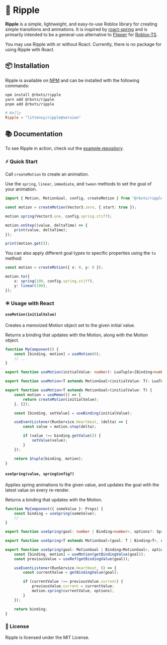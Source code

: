 # 🎨 Ripple

**Ripple** is a simple, lightweight, and easy-to-use Roblox library for creating simple transitions and animations. It is inspired by [roact-spring](https://github.com/chriscerie/roact-spring) and is primarily intended to be a general-use alternative to [Flipper](https://github.com/Reselim/Flipper) for [Roblox-TS](https://roblox-ts.com).

You may use Ripple with or without Roact. Currently, there is no package for using Ripple with Roact.

## 📦 Installation

Ripple is available on [NPM](https://www.npmjs.com/package/@rbxts/ripple) and can be installed with the following commands:

```bash
npm install @rbxts/ripple
yarn add @rbxts/ripple
pnpm add @rbxts/ripple
```

```toml
# Wally
Ripple = "littensy/ripple@version"
```

## 📚 Documentation

To see Ripple in action, check out the [example repository](https://github.com/littensy/rbxts-react-example).

### ⚡ Quick Start

Call `createMotion` to create an animation.

Use the `spring`, `linear`, `immediate`, and `tween` methods to set the goal of your animation.

```typescript
import { Motion, MotionGoal, config, createMotion } from "@rbxts/ripple";

const motion = createMotion(Vector3.zero, { start: true });

motion.spring(Vector3.one, config.spring.stiff);

motion.onStep((value, deltaTime) => {
	print(value, deltaTime);
});

print(motion.get());
```

You can also apply different goal types to specific properties using the `to` method:

```typescript
const motion = createMotion({ x: 0, y: 0 });

motion.to({
	x: spring(100, config.spring.stiff),
	y: linear(100),
});
```

### ⚛️ Usage with React

#### `useMotion(initialValue)`

Creates a memoized Motion object set to the given initial value.

Returns a binding that updates with the Motion, along with the Motion object.

```typescript
function MyComponent() {
	const [binding, motion] = useMotion(0);
	// ...
}
```

```typescript
export function useMotion(initialValue: number): LuaTuple<[Binding<number>, Motion]>;

export function useMotion<T extends MotionGoal>(initialValue: T): LuaTuple<[Binding<T>, Motion<T>]>;

export function useMotion<T extends MotionGoal>(initialValue: T) {
	const motion = useMemo(() => {
		return createMotion(initialValue);
	}, []);

	const [binding, setValue] = useBinding(initialValue);

	useEventListener(RunService.Heartbeat, (delta) => {
		const value = motion.step(delta);

		if (value !== binding.getValue()) {
			setValue(value);
		}
	});

	return $tuple(binding, motion);
}
```

#### `useSpring(value, springConfig?)`

Applies spring animations to the given value, and updates the goal with the latest value on every re-render.

Returns a binding that updates with the Motion.

```typescript
function MyComponent({ someValue }: Props) {
	const binding = useSpring(someValue);
	// ...
}
```

```typescript
export function useSpring(goal: number | Binding<number>, options?: SpringOptions): Binding<number>;

export function useSpring<T extends MotionGoal>(goal: T | Binding<T>, options?: SpringOptions): Binding<T>;

export function useSpring(goal: MotionGoal | Binding<MotionGoal>, options?: SpringOptions) {
	const [binding, motion] = useMotion(getBindingValue(goal));
	const previousValue = useRef(getBindingValue(goal));

	useEventListener(RunService.Heartbeat, () => {
		const currentValue = getBindingValue(goal);

		if (currentValue !== previousValue.current) {
			previousValue.current = currentValue;
			motion.spring(currentValue, options);
		}
	});

	return binding;
}
```

### 📝 License

Ripple is licensed under the MIT License.
